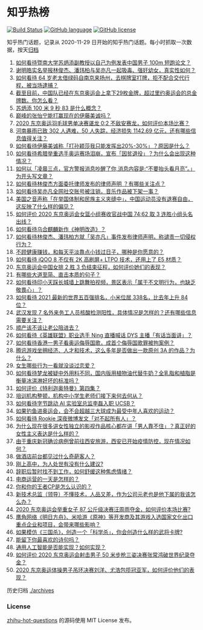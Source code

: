 # 知乎热榜
[![Build Status](https://github.com/ToWeLong/zhihu-hot-questions/workflows/CI/badge.svg)](https://github.com/ToWeLong/zhihu-hot-questions/actions)
[![GitHub language](https://img.shields.io/badge/language-golang-orange.svg)](https://golang.org/)
[![GitHub license](https://img.shields.io/github/license/ToWeLong/zhihu-hot-questions)](https://github.com/ToWeLong/zhihu-hot-questions/blob/main/LICENSE)

知乎热门话题，记录从 2020-11-29 日开始的知乎热门话题。每小时抓取一次数据，按天[归档](./archives)

<!-- BEGIN -->

1. [如何看待暨南大学苏炳添副教授以自己为例发表中国男子 100m 短跑论文？](https://www.zhihu.com/question/476669367)
1. [谢明皓实名举报林俊杰、潘玮柏与吴亦凡一起吸毒、强奸幼女，真实性如何？](https://www.zhihu.com/question/476619729)
1. [如何看待 64 岁老太借绿码自南京来扬州，去棋牌室打牌，拒不配合交代行程，被当场逮捕？](https://www.zhihu.com/question/476087647)
1. [截至目前，中国队已经在东京奥运会上拿下29枚金牌，超过里约奥运会的总金牌数。你怎么看？](https://www.zhihu.com/question/476762052)
1. [苏炳添 100 米 9 秒 83 是什么概念？](https://www.zhihu.com/question/476576078)
1. [巅峰的张怡宁能打赢现在的伊藤美诚吗？](https://www.zhihu.com/question/356721490)
1. [2020 东京奥运羽毛球男单决赛谌龙 0:2 不敌安赛龙，如何评价本场比赛？](https://www.zhihu.com/question/476802376)
1. [河南暴雨已致 302 人遇难，50 人失踪，经济损失 1142.69 亿元，还有哪些信息值得关注？](https://www.zhihu.com/question/476761481)
1. [如何看待伊藤美诚称「打孙颖莎我只能发挥出20%-30%」？原因是什么？](https://www.zhihu.com/question/476328323)
1. [如何看待希腊举重选手奥运赛场泪崩，宣布「因贫退役」？为什么会出现这种情况？](https://www.zhihu.com/question/476656778)
1. [如何以「凌晨三点，官方警报消息吵醒了你,消息内容是:“不要抬头看月亮”。」为开头写文章？](https://www.zhihu.com/question/476658201)
1. [如何看待林俊杰方面委托律师发布的律师声明 ？有哪些关注点？](https://www.zhihu.com/question/476625365)
1. [如何看待吴亦凡全网社交账号被注销，音乐作品被下架一事？](https://www.zhihu.com/question/476605742)
1. [美国之音声称「在举国体制和民族主义夹缝中」，中国运动员没有退赛自由，这反映了什么样的偏见？](https://www.zhihu.com/question/476704336)
1. [如何评价 2020 东京奥运会女篮小组赛收官战中国 74:62 取 3 连胜小组头名出线？](https://www.zhihu.com/question/476757748)
1. [如何看待乌合麒麟新作《神明改造》？](https://www.zhihu.com/question/476423755)
1. [如何看待林俊杰、潘玮柏方就「吴亦凡」事件发布律师声明，称谴责一切侵权行为？](https://www.zhihu.com/question/476635025)
1. [不顾健康赚钱，和每天平淡靠点小钱过日子，哪种是你愿意的？](https://www.zhihu.com/question/465726151)
1. [如何看待 iQOO 8 不仅有 2K 高刷屏+ LTPO 技术，还用上了 E5 材质？](https://www.zhihu.com/question/475867652)
1. [东京奥运会中国女排 2 胜 3 负结束征程，如何评价她们的表现？](https://www.zhihu.com/question/476776540)
1. [有哪些大道至简、直击本质的句子？](https://www.zhihu.com/question/466361764)
1. [如何看待印小天踩长城墙上跳舞拍视频，景区表示「属于不文明行为，也缺乏敬畏心」？](https://www.zhihu.com/question/476510675)
1. [如何看待 2021 最新的世界五百强排名，小米位居 338名，比去年上升 84 位？](https://www.zhihu.com/question/476702210)
1. [武汉发现 7 名外来务工人员核酸检测阳性，具体情况是怎样的？还有哪些信息需要关注？](https://www.zhihu.com/question/476715848)
1. [顺产该不该让老公陪进去？](https://www.zhihu.com/question/334044785)
1. [如何看待《英雄联盟》职业选手 Ning 直播喊话 DYS 主播「有话当面讲」？](https://www.zhihu.com/question/476605757)
1. [如何看待香港一男子看奥运侮辱国歌，成首个侮辱国歌罪被拘案例？](https://www.zhihu.com/question/476501192)
1. [腾讯游戏坐拥经济、人才和技术，这么多年是否做出一款原创 3A 的作品？为什么？](https://www.zhihu.com/question/475625594)
1. [女生哪些行为一看就没谈过恋爱？](https://www.zhihu.com/question/274051741)
1. [如何看待梦龙被疑中外用料不同，国内版用植物油代替牛奶？全乳脂和植脂是衡量冰淇淋好坏的标准吗？](https://www.zhihu.com/question/476597655)
1. [如何评价《特利迦奥特曼》第四集？](https://www.zhihu.com/question/476160627)
1. [培训机构整顿，机构中小学生老师们接下来何去何从？](https://www.zhihu.com/question/475968082)
1. [如何看待字节跳动 AI 实验室总监李磊入职 UCSB？](https://www.zhihu.com/question/476449476)
1. [如果钓鱼进奥运会，会不会超越三大球成为最受中年人喜欢的运动？](https://www.zhihu.com/question/476096991)
1. [如何看待 Rookie 深夜微博发文「对不起所有人」？](https://www.zhihu.com/question/476610794)
1. [为什么现在很多讲女性独立的影视作品核心都在讲「男人靠不住」？真正好的女性主义表达是什么样的？](https://www.zhihu.com/question/475930639)
1. [由于重庆新冠确诊病例曾前往西安旅游，西安已开始疫情防控，现在情况如何？](https://www.zhihu.com/question/475716255)
1. [做酒店前台都见过什么奇葩客人？](https://www.zhihu.com/question/466983707)
1. [刚上高中，为人处世有没有什么建议?](https://www.zhihu.com/question/476627090)
1. [辞职后暂时找不到工作，如何舒缓这种焦虑情绪？](https://www.zhihu.com/question/475561448)
1. [电商运营的一天是怎样的？](https://www.zhihu.com/question/26504506)
1. [你和你的王者CP是怎么认识的？](https://www.zhihu.com/question/465183546)
1. [新技术总监（领导）不懂技术，人品又差，作为公司元老也是他下属的我该怎么办？](https://www.zhihu.com/question/476358935)
1. [2020 东京奥运会举重女子 87 公斤级决赛汪周雨夺金，如何评价本场比赛?](https://www.zhihu.com/question/476731771)
1. [鹰角网络《明日方舟》、米哈游《原神》等开发商及其游戏入选国家文化出口重点企业和项目，会带来哪些影响？](https://www.zhihu.com/question/476286989)
1. [如果模仿《三国杀》，创造一个「科学杀」，你会创造什么样的武将卡牌?](https://www.zhihu.com/question/452646740)
1. [能留下你最喜欢的诗句吗？](https://www.zhihu.com/question/470650594)
1. [通用人工智能是否能实现？如何实现？](https://www.zhihu.com/question/298805901)
1. [如何评价 2020 东京奥运会射击男子 50 米步枪三姿决赛张常鸿破世界纪录夺金？](https://www.zhihu.com/question/476742770)
1. [2020 东京奥运体操男子吊环决赛刘洋、尤浩包揽冠亚军，如何评价他们的表现？](https://www.zhihu.com/question/476747699)

<!-- END -->

历史归档 [./archives](./archives)


### License
[zhihu-hot-questions](https://github.com/towelong/zhihu-hot-questions) 的源码使用 MIT License 发布。